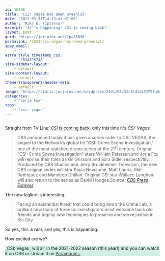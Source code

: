 ```yaml
---
id: 18036
title: 'CSI: Vegas Has Been Greenlit'
date: '2021-03-31T14:19:41-07:00'
author: 'Mika E. (Ipstenu)'
excerpt: 'It''s happening! CSI is coming back!'
layout: post
guid: 'https://jorjafox.net/?p=18036'
permalink: /2021/csi-vegas-has-been-greenlit/
spay_email:
    - ''
astra_style_timestamp_css:
    - '1634396748'
site-sidebar-layout:
    - default
site-content-layout:
    - default
theme-transparent-header-meta:
    - default
image: 'https://static.jorjafox.net/wordpress/2021/03/31c31d1e45379fa44a21f61c79e1fedb.jpg'
categories:
    - 'Jorja Fox'
tags:
    - 'csi: vegas'
---
```


<div class="wp-block-image"><figure class="aligncenter size-large"><img src="https://static.jorjafox.net/wordpress/2021/03/giphy.gif" alt="" class="wp-image-18037"/></figure></div>

Straight from TV Line, <a href="https://tvline.com/2021/03/31/csi-vegas-reboot-series-order-wallace-langham-hodges/">_CSI_ is coming back</a>, only this time it's _CSI: Vegas_

<blockquote class="wp-block-quote">CBS announced today it has given a series order to CSI: VEGAS, the sequel to the Network’s global hit “CSI: Crime Scene Investigation,” one of the most-watched drama series of the 21<sup>st</sup>&nbsp;century. Original “CSI: Crime Scene Investigation” stars William Petersen and Jorja Fox will reprise their roles as Gil Grissom and Sara Sidle, respectively. Produced by CBS Studios and Jerry Bruckheimer Television, the new CBS original series will star Paula Newsome, Matt Lauria, Mel Rodriguez and Mandeep Dhillon. Original CSI star Wallace Langham will also return to the series as David Hodges.<cite>Source: <a href="https://www.viacomcbspressexpress.com/cbs-entertainment/releases/view?id=57269">CBS Press Express</a></cite></blockquote>

The new logline is interesting:

<blockquote class="wp-block-quote">Facing an existential threat that could bring down the Crime Lab, a brilliant new team of forensic investigators must welcome back old friends and deploy new techniques to preserve and serve justice in Sin City.</blockquote>

So yes, this is real, and yes, this is happening.

How excited are we?

<p class="has-background" style="background-color:#d0efe4">_CSI: Vegas_ will air in the 2021-2022 season (this year!) and you can watch it on CBS or stream it on <a href="https://paramountplus.qflm.net/c/1242493/1007317/3065?u=https%3A%2F%2Fparamountplus.com%2Fshows%2Fcsi%2F">Paramount+</a>.
